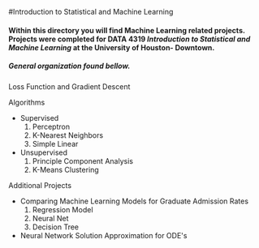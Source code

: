 #Introduction to Statistical and Machine Learning
 
#### Within this directory you will find Machine Learning related projects. Projects were completed for DATA 4319 *Introduction to Statistical and Machine Learning* at the University of Houston- Downtown. 

##### General organization found bellow. 

Loss Function and Gradient Descent

Algorithms
- Supervised
  1. Perceptron
  2. K-Nearest Neighbors
  3. Simple Linear
- Unsupervised
  1. Principle Component Analysis
  2. K-Means Clustering

Additional Projects
- Comparing Machine Learning Models for Graduate Admission Rates
  1. Regression Model
  2. Neural Net
  3. Decision Tree
- Neural Network Solution Approximation for ODE's
